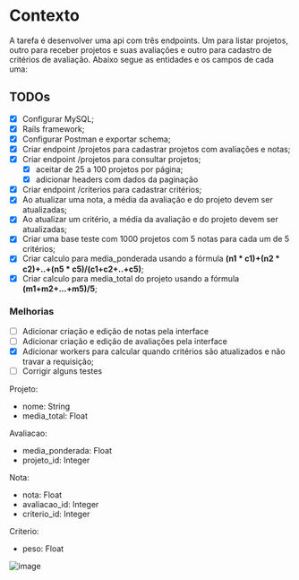 # Contexto
A tarefa é desenvolver uma api com três endpoints. Um para listar projetos, outro para receber projetos e suas avaliações e outro para cadastro de critérios de avaliação. Abaixo segue as entidades e os campos de cada uma:

## TODOs

- [x] Configurar MySQL;
- [x] Rails framework;
- [x] Configurar Postman e exportar schema;
- [x] Criar endpoint /projetos para cadastrar projetos com avaliações e notas;
- [x] Criar endpoint /projetos para consultar projetos;
  - [x] aceitar de 25 a 100 projetos por página;
  - [x] adicionar headers com dados da paginação
- [x] Criar endpoint /criterios para cadastrar critérios;
- [x] Ao atualizar uma nota, a média da avaliação e do projeto devem ser atualizadas;
- [x] Ao atualizar um critério, a média da avaliação e do projeto devem ser atualizadas;
- [x] Criar uma base teste com 1000 projetos com 5 notas para cada um de 5 critérios;
- [x] Criar calculo para media_ponderada usando a fórmula  **(n1 * c1)+(n2 * c2)+..+(n5 * c5)/(c1+c2+..+c5)**;
- [x] Criar calculo para media_total do projeto usando a fórmula **(m1+m2+...+m5)/5**;

### Melhorias
- [ ] Adicionar criação e edição de notas pela interface
- [ ] Adicionar criação e edição de avaliações pela interface
- [x] Adicionar workers para calcular quando critérios são atualizados e não travar a requisição;
- [ ] Corrigir alguns testes

Projeto:
- nome: String
- media_total: Float

Avaliacao:
- media_ponderada: Float
- projeto_id: Integer

Nota:
- nota: Float
- avaliacao_id: Integer
- criterio_id: Integer

Criterio:
- peso: Float

![image](https://github.com/fagnerpereira/prosas-project/assets/4353880/e334818f-2773-4695-838f-b8fc455ea12f)
